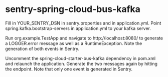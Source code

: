 # sentry-spring-cloud-bus-kafka

Fill in YOUR_SENTRY_DSN in sentry.properties and in application.yml.  Point spring.kafka.bootstrap-servers in application.yml to your kafka server.

Run org.example.TestApp and navigate to http://localhost:8080/ to generate a LOGGER.error message as well as a RuntimeException.  Note the generation of both events in Sentry.

Uncomment the spring-cloud-starter-bus-kafka dependency in pom.xml and relaunch the application.  Generate the two messages again by hitting the endpoint.  Note that only one event is generated in Sentry.


